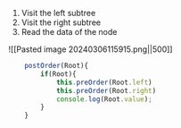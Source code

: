 1. Visit the left subtree
2.  Visit the right subtree
3. Read the data of the node

![[Pasted image 20240306115915.png||500]]

```js
    postOrder(Root){
        if(Root){
            this.preOrder(Root.left)
            this.preOrder(Root.right)
            console.log(Root.value);
        }
    }
```
